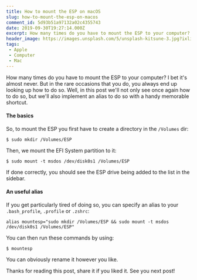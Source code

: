```yaml
---
title: How to mount the ESP on macOS
slug: how-to-mount-the-esp-on-macos
comment_id: 5d93b51a97132a02c4355743
date: 2019-09-30T19:27:14.000Z
excerpt: How many times do you have to mount the ESP to your computer? I bet it's almost never. Well, in this post we'll not only see once again how to do so, but we'll also implement an alias to do so with a handy memorable shortcut.
header_image: https://images.unsplash.com/5/unsplash-kitsune-3.jpg?ixlib=rb-1.2.1&q=80&fm=jpg&crop=entropy&cs=tinysrgb&w=1080&fit=max&ixid=eyJhcHBfaWQiOjExNzczfQ
tags: 
 - Apple
 - Computer
 - Mac
---
```


<p>How many times do you have to mount the ESP to your computer? I bet it's almost never. But in the rare occasions that you do, you always end up looking up how to do so. Well, in this post we'll not only see once again how to do so, but we'll also implement an alias to do so with a handy memorable shortcut.</p><h4 id="the-basics">The basics</h4><p>So, to mount the ESP you first have to create a directory in the <code>/Volumes</code> dir:</p><pre><code class="language-bash">$ sudo mkdir /Volumes/ESP</code></pre><p>Then, we mount the EFI System partition to it:</p><pre><code class="language-bash">$ sudo mount -t msdos /dev/disk0s1 /Volumes/ESP</code></pre><p>If done correctly, you should see the ESP drive being added to the list in the sidebar.</p><h4 id="an-useful-alias">An useful alias</h4><p>If you get particularly tired of doing so, you can specify an alias to your <code>.bash_profile</code>, <code>.profile</code> or <code>.zshrc</code>:</p><pre><code class="language-bash">alias mountesp="sudo mkdir /Volumes/ESP &amp;&amp; sudo mount -t msdos /dev/disk0s1 /Volumes/ESP"</code></pre><p>You can then run these commands by using:</p><pre><code class="language-bash">$ mountesp</code></pre><p>You can obviously rename it however you like.</p><p>Thanks for reading this post, share it if you liked it. See you next post!</p>